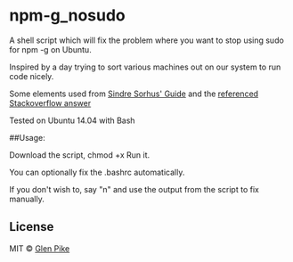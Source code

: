 npm-g_nosudo
============

A shell script which will fix the problem where you want to stop using sudo for npm -g on Ubuntu.

Inspired by a day trying to sort various machines out on our system to run code nicely.

Some elements used from [Sindre Sorhus' Guide](https://github.com/sindresorhus/guides/blob/master/npm-global-without-sudo-linux.md)
and the [referenced Stackoverflow answer](http://stackoverflow.com/a/13021677)

Tested on Ubuntu 14.04 with Bash

##Usage:

Download the script,
chmod +x
Run it.

You can optionally fix the .bashrc automatically.  

If you don't wish to, say "n" and use the output from the script to fix manually.

## License

MIT © [Glen Pike](http://glenpike.co.uk)
